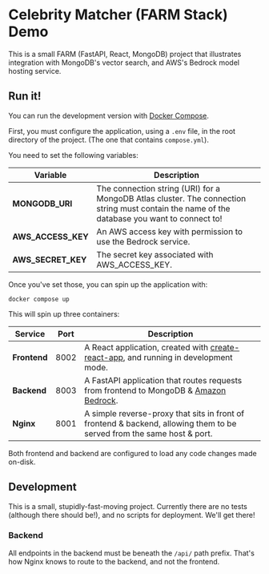 # Celebrity Matcher (FARM Stack) Demo

This is a small FARM (FastAPI, React, MongoDB) project that illustrates integration with MongoDB's vector search, and AWS's Bedrock model hosting service.

## Run it!

You can run the development version with [Docker Compose].

First, you must configure the application, using a `.env` file,
in the root directory of the project. (The one that contains `compose.yml`).

You need to set the following variables:

| Variable           | Description                                                                                                                                  |
| ------------------ | -------------------------------------------------------------------------------------------------------------------------------------------- |
| **MONGODB_URI**    | The connection string (URI) for a MongoDB Atlas cluster. The connection string must contain the name of the database you want to connect to! |
| **AWS_ACCESS_KEY** | An AWS access key with permission to use the Bedrock service.                                                                                |
| **AWS_SECRET_KEY** | The secret key associated with AWS_ACCESS_KEY.                                                                                               |

Once you've set those, you can spin up the application with:

```shell
docker compose up
```

This will spin up three containers:

| Service      | Port | Description                                                                                                            |
| ------------ | ---- | ---------------------------------------------------------------------------------------------------------------------- |
| **Frontend** | 8002 | A React application, created with [create-react-app], and running in development mode.                                 |
| **Backend**  | 8003 | A FastAPI application that routes requests from frontend to MongoDB & [Amazon Bedrock].                                |
| **Nginx**    | 8001 | A simple reverse-proxy that sits in front of frontend & backend, allowing them to be served from the same host & port. |

Both frontend and backend are configured to load any code changes made on-disk.

## Development

This is a small, stupidly-fast-moving project.
Currently there are no tests (although there should be!),
and no scripts for deployment.
We'll get there!

### Backend

All endpoints in the backend must be beneath the `/api/` path prefix.
That's how Nginx knows to route to the backend, and not the frontend.

[Docker Compose]: https://docs.docker.com/compose/
[create-react-app]: https://create-react-app.dev/docs/getting-started/
[Amazon Bedrock]: https://aws.amazon.com/bedrock/